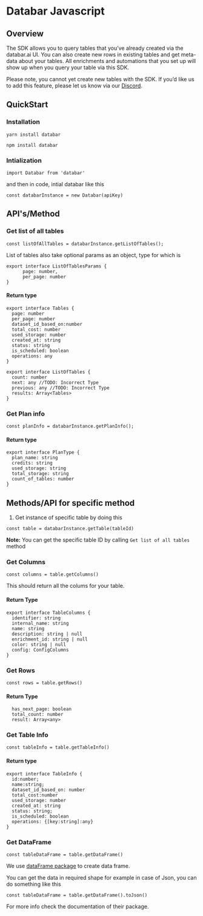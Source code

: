 # Databar Javascript 

## Overview 

The SDK allows you to query tables that you’ve already created via the databar.ai UI. You can also create new rows in existing tables and get meta-data about your tables. All enrichments and automations that you set up will show up when you query your table via this SDK.

Please note, you cannot yet create new tables with the SDK. If you’d like us to add this feature, please let us know via our [Discord](https://discord.gg/nUN4w2eVNK).

## QuickStart 

### Installation 

```
yarn install databar
```

```
npm install databar
```

### Intialization 


```
import Databar from 'databar'
```


and then in code, intial databar like this 

```
const databarInstance = new Databar(apiKey)
```

## API's/Method 

### Get list of all tables

```
const listOfAllTables = databarInstance.getListOfTables();
```

List of tables also take optional params as an object, type for which is 

```
export interface ListOfTablesParams { 
      page: number,
      per_page: number
}
```

#### Return type 
```
export interface Tables {
  page: number
  per_page: number
  dataset_id_based_on:number
  total_cost: number
  used_storage: number
  created_at: string
  status: string
  is_scheduled: boolean
  operations: any
}

export interface ListOfTables {
  count: number
  next: any //TODO: Incorrect Type
  previous: any //TODO: Incorrect Type
  results: Array<Tables>
}
```


### Get Plan info 

```
const planInfo = databarInstance.getPlanInfo();
```

#### Return type 

```
export interface PlanType {
  plan_name: string
  credits: string
  used_storage: string
  total_storage: string
  count_of_tables: number
}
```

## Methods/API for specific method 

1. Get instance of specific table by doing this 

```
const table = databarInstance.getTable(tableId)
```

**Note:** You can get the specific table ID by calling `Get list of all tables` method 

### Get Columns

```
const columns = table.getColumns()
```

This should return all the colums for your table. 


#### Return Type 

```
export interface TableColumns {
  identifier: string
  internal_name: string
  name: string
  description: string | null
  enrichment_id: string | null
  color: string | null
  config: ConfigColumns
}
```

### Get Rows

```
const rows = table.getRows()
```

#### Return Type 

```
  has_next_page: boolean
  total_count: number
  result: Array<any>
```


### Get Table Info 

```
const tableInfo = table.getTableInfo()
```

#### Return type 

```
export interface TableInfo {
  id:number;
  name:string;
  dataset_id_based_on: number
  total_cost:number
  used_storage: number
  created_at: string
  status: string;
  is_scheduled: boolean
  operations: {[key:string]:any}
}
```


### Get DataFrame 

```
const tableDataFrame = table.getDataFrame()
```
We use [dataFrame package](https://www.npmjs.com/package/dataframe-js) to create data frame. 

You can get the data in required shape for example in case of Json, you can do something like this 

```
const tableDataFrame = table.getDataFrame().toJson()
```

For more info check the documentation of their package.